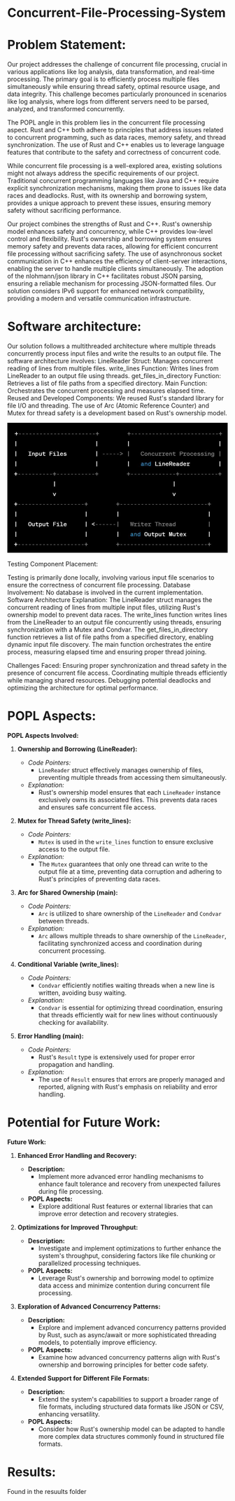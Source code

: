 # Concurrent-File-Processing-System

# Problem Statement:

Our project addresses the challenge of concurrent file processing, crucial in various applications like log analysis, data transformation, and real-time processing. The primary goal is to efficiently process multiple files simultaneously while ensuring thread safety, optimal resource usage, and data integrity. This challenge becomes particularly pronounced in scenarios like log analysis, where logs from different servers need to be parsed, analyzed, and transformed concurrently.

The POPL angle in this problem lies in the concurrent file processing aspect. Rust and C++ both adhere to principles that address issues related to concurrent programming, such as data races, memory safety, and thread synchronization. The use of Rust and C++ enables us to leverage language features that contribute to the safety and correctness of concurrent code.

While concurrent file processing is a well-explored area, existing solutions might not always address the specific requirements of our project. Traditional concurrent programming languages like Java and C++ require explicit synchronization mechanisms, making them prone to issues like data races and deadlocks. Rust, with its ownership and borrowing system, provides a unique approach to prevent these issues, ensuring memory safety without sacrificing performance.

Our project combines the strengths of Rust and C++. Rust's ownership model enhances safety and concurrency, while C++ provides low-level control and flexibility.
Rust's ownership and borrowing system ensures memory safety and prevents data races, allowing for efficient concurrent file processing without sacrificing safety.
The use of asynchronous socket communication in C++ enhances the efficiency of client-server interactions, enabling the server to handle multiple clients simultaneously.
The adoption of the nlohmann/json library in C++ facilitates robust JSON parsing, ensuring a reliable mechanism for processing JSON-formatted files.
Our solution considers IPv6 support for enhanced network compatibility, providing a modern and versatile communication infrastructure.

# Software architecture:

Our solution follows a multithreaded architecture where multiple threads concurrently process input files and write the results to an output file. The software architecture involves:
LineReader Struct: Manages concurrent reading of lines from multiple files.
write_lines Function: Writes lines from LineReader to an output file using threads.
get_files_in_directory Function: Retrieves a list of file paths from a specified directory.
Main Function: Orchestrates the concurrent processing and measures elapsed time.
Reused and Developed Components:
We reused Rust's standard library for file I/O and threading. The use of Arc (Atomic Reference Counter) and Mutex for thread safety is a development based on Rust's ownership model.

![Alt text](Capture.jpg)

Testing Component Placement:

Testing is primarily done locally, involving various input file scenarios to ensure the correctness of concurrent file processing.
Database Involvement:
No database is involved in the current implementation.
Software Architecture Explanation:
The LineReader struct manages the concurrent reading of lines from multiple input files, utilizing Rust's ownership model to prevent data races.
The write_lines function writes lines from the LineReader to an output file concurrently using threads, ensuring synchronization with a Mutex and Condvar.
The get_files_in_directory function retrieves a list of file paths from a specified directory, enabling dynamic input file discovery.
The main function orchestrates the entire process, measuring elapsed time and ensuring proper thread joining.

Challenges Faced:
Ensuring proper synchronization and thread safety in the presence of concurrent file access.
Coordinating multiple threads efficiently while managing shared resources.
Debugging potential deadlocks and optimizing the architecture for optimal performance.

# POPL Aspects:

**POPL Aspects Involved:**

1. **Ownership and Borrowing (LineReader):**
   - *Code Pointers:*
     - `LineReader` struct effectively manages ownership of files, preventing multiple threads from accessing them simultaneously.
   - *Explanation:*
     - Rust's ownership model ensures that each `LineReader` instance exclusively owns its associated files. This prevents data races and ensures safe concurrent file access.

2. **Mutex for Thread Safety (write_lines):**
   - *Code Pointers:*
     - `Mutex` is used in the `write_lines` function to ensure exclusive access to the output file.
   - *Explanation:*
     - The `Mutex` guarantees that only one thread can write to the output file at a time, preventing data corruption and adhering to Rust's principles of preventing data races.

3. **Arc for Shared Ownership (main):**
   - *Code Pointers:*
     - `Arc` is utilized to share ownership of the `LineReader` and `Condvar` between threads.
   - *Explanation:*
     - `Arc` allows multiple threads to share ownership of the `LineReader`, facilitating synchronized access and coordination during concurrent processing.

4. **Conditional Variable (write_lines):**
   - *Code Pointers:*
     - `Condvar` efficiently notifies waiting threads when a new line is written, avoiding busy waiting.
   - *Explanation:*
     - `Condvar` is essential for optimizing thread coordination, ensuring that threads efficiently wait for new lines without continuously checking for availability.

5. **Error Handling (main):**
   - *Code Pointers:*
     - Rust's `Result` type is extensively used for proper error propagation and handling.
   - *Explanation:*
     - The use of `Result` ensures that errors are properly managed and reported, aligning with Rust's emphasis on reliability and error handling.

# Potential for Future Work:

**Future Work:**

1. **Enhanced Error Handling and Recovery:**
   - **Description:**
     - Implement more advanced error handling mechanisms to enhance fault tolerance and recovery from unexpected failures during file processing.
   - **POPL Aspects:**
     - Explore additional Rust features or external libraries that can improve error detection and recovery strategies.

2. **Optimizations for Improved Throughput:**
   - **Description:**
     - Investigate and implement optimizations to further enhance the system's throughput, considering factors like file chunking or parallelized processing techniques.
   - **POPL Aspects:**
     - Leverage Rust's ownership and borrowing model to optimize data access and minimize contention during concurrent file processing.

3. **Exploration of Advanced Concurrency Patterns:**
   - **Description:**
     - Explore and implement advanced concurrency patterns provided by Rust, such as async/await or more sophisticated threading models, to potentially improve efficiency.
   - **POPL Aspects:**
     - Examine how advanced concurrency patterns align with Rust's ownership and borrowing principles for better code safety.

4. **Extended Support for Different File Formats:**
   - **Description:**
     - Extend the system's capabilities to support a broader range of file formats, including structured data formats like JSON or CSV, enhancing versatility.
   - **POPL Aspects:**
     - Consider how Rust's ownership model can be adapted to handle more complex data structures commonly found in structured file formats.





# Results:

Found in the resuults folder





